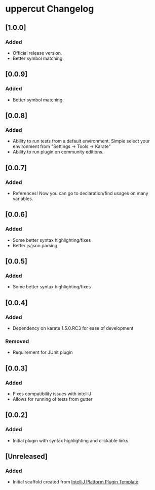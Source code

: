 <!-- Keep a Changelog guide -> https://keepachangelog.com -->

# uppercut Changelog

## [1.0.0]
### Added
- Official release version.
- Better symbol matching.

## [0.0.9]
### Added
- Better symbol matching. 

## [0.0.8]
### Added
- Ability to run tests from a default environment. Simple select your environment from
"Settings -> Tools -> Karate"
- Ability to run plugin on community editions.

## [0.0.7]
### Added
- References! Now you can go to declaration/find usages on many variables.

## [0.0.6]
### Added
- Some better syntax highlighting/fixes
- Better js/json parsing.

## [0.0.5]
### Added
- Some better syntax highlighting/fixes

## [0.0.4]
### Added
- Dependency on karate 1.5.0.RC3 for ease of development

### Removed
- Requirement for JUnit plugin

## [0.0.3]
### Added
- Fixes compatibility issues with intelliJ
- Allows for running of tests from gutter

## [0.0.2]
### Added
- Initial plugin with syntax highlighting and clickable links.

## [Unreleased]
### Added
- Initial scaffold created from [IntelliJ Platform Plugin Template](https://github.com/JetBrains/intellij-platform-plugin-template)
